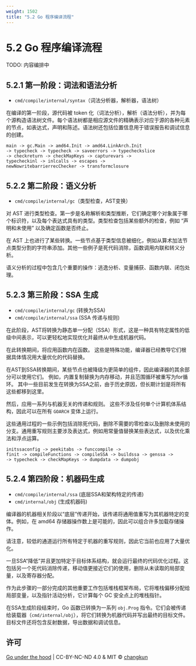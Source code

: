 ```yaml
---
weight: 1502
title: "5.2 Go 程序编译流程"
---
```


# 5.2 Go 程序编译流程

TODO: 内容编排中

## 5.2.1 第一阶段：词法和语法分析

- `cmd/compile/internal/syntax`（词法分析器，解析器，语法树）

在编译的第一阶段，源代码被 token 化（词法分析），解析（语法分析），并为每个源构造语法树文件。每个语法树都是相应源文件的精确表示对应于源的各种元素的节点，如表达式，声明和陈述。语法树还包括位置信息用于错误报告和调试信息的创建。

```
main -> gc.Main -> amd64.Init -> amd64.LinkArch.Init
-> typecheck -> typecheck -> saveerrors -> typecheckslice
-> checkreturn -> checkMapKeys -> capturevars -> 
typecheckinl -> inlcalls -> escapes -> 
newNowritebarrierrecChecker -> transformclosure
```

## 5.2.2 第二阶段：语义分析

- `cmd/compile/internal/gc`（类型检查，AST变换）

对 AST 进行类型检查。第一步是名称解析和类型推断，它们确定哪个对象属于哪个标识符，以及每个表达式具有的类型。类型检查包括某些额外的检查，例如 “声明和未使用” 以及确定函数是否终止。

在 AST 上也进行了某些转换。一些节点基于类型信息被细化，例如从算术加法节点类型分割的字符串添加。其他一些例子是死代码消除，函数调用内联和转义分析。

语义分析的过程中包含几个重要的操作：逃逸分析、变量捕获、函数内联、闭包处理。

## 5.2.3 第三阶段：SSA 生成

- `cmd/compile/internal/gc` (转换为SSA)
- `cmd/compile/internal/ssa` (SSA 传递与规则)

在此阶段，AST将转换为静态单一分配（SSA）形式，这是一种具有特定属性的低级中间表示，可以更轻松地实现优化并最终从中生成机器代码。

在此转换期间，将应用函数内在函数。 这些是特殊功能，编译器已经教导它们根据具体情况用大量优化的代码替换。

在AST到SSA转换期间，某些节点也被降级为更简单的组件，因此编译器的其余部分可以使用它们。 例如，内置复制替换为内存移动，并且范围循环被重写为for循环。 其中一些目前发生在转换为SSA之前，由于历史原因，但长期计划是将所有这些都移到这里。

然后，应用一系列与机器无关的传递和规则。 这些不涉及任何单个计算机体系结构，因此可以在所有 `GOARCH` 变体上运行。

这些通用过程的一些示例包括消除死代码，删除不需要的零检查以及删除未使用的分支。通用重写规则主要涉及表达式，例如用常量值替换某些表达式，以及优化乘法和浮点运算。

```
initssaconfig -> peekitabs -> funccompile ->
finit -> compileFunctions -> compileSSA -> buildssa -> genssa ->
-> typecheck -> checkMapKeys -> dumpdata -> dumpobj
```

## 5.2.4 第四阶段：机器码生成

- `cmd/compile/internal/ssa` (底层SSA和架构特定的传递)
- `cmd/internal/obj` (生成机器码)

编译器的机器相关阶段以“底层”传递开始，该传递将通用值重写为其机器特定的变体。例如，在 amd64 存储器操作数上是可能的，因此可以组合许多加载存储操作。

请注意，较低的通道运行所有特定于机器的重写规则，因此它当前也应用了大量优化。

一旦SSA“降低”并且更加特定于目标体系结构，就会运行最终的代码优化过程。这包括另一个死代码消除传递，移动值更接近它们的使用，删除从未读取的局部变量，以及寄存器分配。

作为此步骤的一部分完成的其他重要工作包括堆栈框架布局，它将堆栈偏移分配给局部变量，以及指针活动分析，它计算每个 GC 安全点上的堆栈指针。

在SSA生成阶段结束时，Go 函数已转换为一系列 `obj.Prog` 指令。它们会被传递给装载器（`cmd/internal/obj`），将它们转换为机器代码并写出最终的目标文件。目标文件还将包含反射数据，导出数据和调试信息。

## 许可

[Go under the hood](https://github.com/changkun/go-under-the-hood) | CC-BY-NC-ND 4.0 & MIT &copy; [changkun](https://changkun.de)